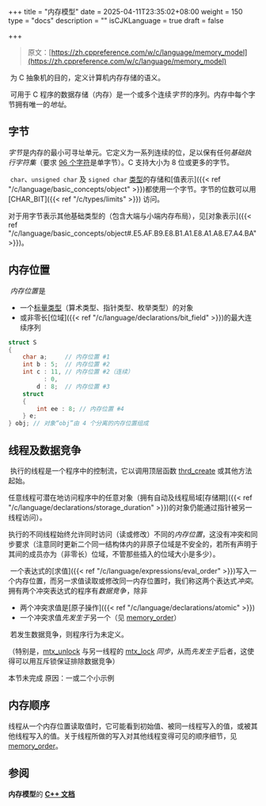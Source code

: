 +++
title = "内存模型"
date = 2025-04-11T23:35:02+08:00
weight = 150
type = "docs"
description = ""
isCJKLanguage = true
draft = false

+++

> 原文：[https://zh.cppreference.com/w/c/language/memory_model](https://zh.cppreference.com/w/c/language/memory_model)

​	为 C 抽象机的目的，定义计算机内存存储的语义。

​	可用于 C 程序的数据存储（内存）是一个或多个连续*字节* ﻿的序列。内存中每个字节拥有唯一的*地址*。

## 字节

​	*字节* ﻿是内存的最小可寻址单元。它定义为一系列连续的位，足以保有任何*基础执行字符集*（要求 [96 个字符](https://zh.cppreference.com/w/c/language/translation_phases)是单字节）。C 支持大小为 8 位或更多的字节。

​	`char`、`unsigned char` 及 `signed char` [类型](https://zh.cppreference.com/w/c/language/types)的存储和[值表示]({{< ref "/c/language/basic_concepts/object" >}})都使用一个字节。字节的位数可以用 [CHAR_BIT]({{< ref "/c/types/limits" >}}) 访问。

​	对于用字节表示其他基础类型的（包含大端与小端内存布局），见[对象表示]({{< ref "/c/language/basic_concepts/object#.E5.AF.B9.E8.B1.A1.E8.A1.A8.E7.A4.BA" >}})。

## 内存位置

​	*内存位置* ﻿是

- 一个[标量类型](https://zh.cppreference.com/w/c/language/types#.E5.AF.B9.E8.B1.A1.E7.BB.84.E5.88.AB)（算术类型、指针类型、枚举类型）的对象
- 或非零长[位域]({{< ref "/c/language/declarations/bit_field" >}})的最大连续序列

```c
struct S
{
    char a;     // 内存位置 #1
    int b : 5;  // 内存位置 #2
    int c : 11, // 内存位置 #2（连续）
          : 0,
        d : 8;  // 内存位置 #3
    struct
    {
        int ee : 8; // 内存位置 #4
    } e;
} obj; // 对象“obj”由 4 个分离的内存位置组成
```

## 线程及数据竞争

​	执行的线程是一个程序中的控制流，它以调用顶层函数 [thrd_create](https://zh.cppreference.com/w/c/thread/thrd_create) 或其他方法起始。

​	任意线程可潜在地访问程序中的任意对象（拥有自动及线程局域[存储期]({{< ref "/c/language/declarations/storage_duration" >}})的对象仍能通过指针被另一线程访问）。

​	执行的不同线程始终允许同时访问（读或修改）不同的*内存位置*，这没有冲突和同步要求（注意同时更新二个同一结构体内的非原子位域是不安全的，若所有声明于其间的成员亦为（非零长）位域，不管那些插入的位域大小是多少）。

​	一个表达式的[求值]({{< ref "/c/language/expressions/eval_order" >}})写入一个内存位置，而另一求值读取或修改同一内存位置时，我们称这两个表达式*冲突*。拥有两个冲突表达式的程序有*数据竞争* ﻿，除非

- 两个冲突求值是[原子操作]({{< ref "/c/language/declarations/atomic" >}})
- 一个冲突求值*先发生于* ﻿另一个（见 [memory_order](https://zh.cppreference.com/w/c/atomic/memory_order)）

​	若发生数据竞争，则程序行为未定义。

（特别是，[mtx_unlock](https://zh.cppreference.com/w/c/thread/mtx_unlock) 与另一线程的 [mtx_lock](https://zh.cppreference.com/w/c/thread/mtx_lock) *同步*，从而*先发生于* ﻿后者，这使得可以用互斥锁保证排除数据竞争）

本节未完成
原因：一或二个小示例

## 内存顺序

​	线程从一个内存位置读取值时，它可能看到初始值、被同一线程写入的值，或被其他线程写入的值。关于线程所做的写入对其他线程变得可见的顺序细节，见 [memory_order](https://zh.cppreference.com/w/c/atomic/memory_order)。

## 参阅

**内存模型**的 **[C++ 文档](https://zh.cppreference.com/w/cpp/language/memory_model)**
